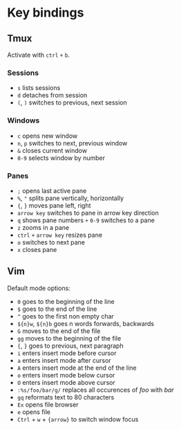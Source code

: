# Key bindings

## Tmux

Activate with `ctrl` `+` `b`.

### Sessions

- `s` lists sessions
- `d` detaches from session
- `(`, `)` switches to previous, next session

### Windows

- `c` opens new window
- `n`, `p` switches to next, previous window
- `&` closes current window
- `0-9` selects window by number

### Panes

- `;` opens last active pane
- `%`, `"` splits pane vertically, horizontally
- `{`, `}` moves pane left, right
- `arrow key` switches to pane in arrow key direction
- `q` shows pane numbers `+` `0-9` switches to a pane
- `z` zooms in a pane
- `ctrl` `+` `arrow key` resizes pane
- `o` switches to next pane
- `x` closes pane

## Vim

Default mode options:

- `0` goes to the beginning of the line
- `$` goes to the end of the line
- `^` goes to the first non empty char
- `${n}w`, `${n}b` goes n words forwards, backwards
- `G` moves to the end of the file
- `gg` moves to the beginning of the file
- `{`, `}` goes to previous, next paragraph
- `i` enters insert mode before cursor
- `a` enters insert mode after cursor
- `A` enters insert mode at the end of the line 
- `o` enters insert mode below cursor
- `O` enters insert mode above cursor
- `:%s/foo/bar/g/` replaces all occurences of *foo* with *bar*
- `gq` reformats text to 80 characters
- `Ex` opens file browser
- `e` opens file
- `Ctrl` + `w` + `{arrow}` to switch window focus
